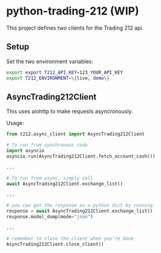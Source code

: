 # python-trading-212 (WIP)

This project defines two clients for the Trading 212 api.

## Setup
Set the two environment variables:
```bash
export export T212_API_KEY=123_YOUR_API_KEY
export T212_ENVIRONMENT=\{live, demo\} 
```


## AsyncTrading212Client
This uses aiohttp to make requests asyncronously.

Usage:
```python
from t212.async_client import AsyncTrading212Client

# To run from synchronous code
import asyncio
asyncio.run(AsyncTrading212Client.fetch_account_cash())

...

# To run from async, simply call
await AsyncTrading212Client.exchange_list()

...

# you can get the response as a python dict by running 
response = await AsyncTrading212Client.exchange_list()
response.model_dump(mode="json")

...

# remember to close the client when you're done
AsyncTrading212Client.close_client()

```
